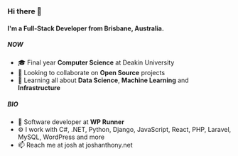 ### Hi there 👋

#### I'm a Full-Stack Developer from Brisbane, Australia.

##### NOW

- 🎓 Final year **Computer Science** at Deakin University
- 💬 Looking to collaborate on **Open Source** projects
- 🌱 Learning all about **Data Science**, **Machine Learning** and **Infrastructure**

##### BIO

- 🏢 Software developer at **WP Runner**
- ⚙️ I work with C#, .NET, Python, Django, JavaScript, React, PHP, Laravel, MySQL, WordPress and more
- 📫 Reach me at josh at joshanthony.net
